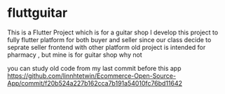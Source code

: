 # fluttguitar
This is a Flutter Project which is for a guitar shop
I develop this project to fully flutter platform for both buyer and seller since our class decide to seprate seller frontend with other platform
old project is intended for pharmacy , but mine is for guitar shop why not

you can study old code from my last commit before this app 
https://github.com/linnhtetwin/Ecommerce-Open-Source-App/commit/f20b524a227b162cca7b191a54010fc76bd11642
